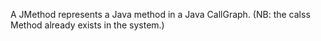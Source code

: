 A JMethod represents a Java method in a Java CallGraph. (NB: the calss Method already exists in the system.)